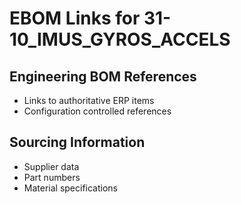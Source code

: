 # EBOM Links for 31-10_IMUS_GYROS_ACCELS

## Engineering BOM References
- Links to authoritative ERP items
- Configuration controlled references

## Sourcing Information
- Supplier data
- Part numbers
- Material specifications
